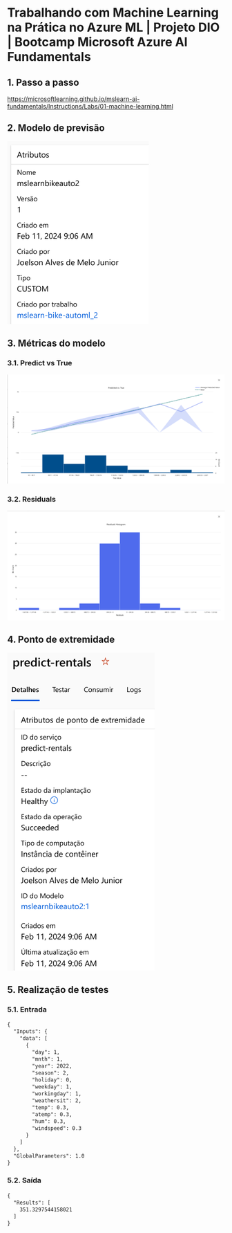 # Trabalhando com Machine Learning na Prática no Azure ML | Projeto DIO | Bootcamp Microsoft Azure AI Fundamentals

## 1. Passo a passo 

https://microsoftlearning.github.io/mslearn-ai-fundamentals/Instructions/Labs/01-machine-learning.html

## 2. Modelo de previsão

![Modelo](./static/modelo.png)

## 3. Métricas do modelo

### 3.1. Predict vs True
![Predict vs True](./static/predicted_vs_true.png)

### 3.2. Residuals
![Predict vs True](./static/residuals.png)

## 4. Ponto de extremidade

![Ponto de Extremidade](./static/ponto_de_extremidade.png)

## 5. Realização de testes

### 5.1. Entrada
```
{
  "Inputs": { 
    "data": [
      {
        "day": 1,
        "mnth": 1,   
        "year": 2022,
        "season": 2,
        "holiday": 0,
        "weekday": 1,
        "workingday": 1,
        "weathersit": 2, 
        "temp": 0.3, 
        "atemp": 0.3,
        "hum": 0.3,
        "windspeed": 0.3 
      }
    ]    
  },   
  "GlobalParameters": 1.0
}
```

### 5.2. Saída
```
{
  "Results": [
    351.3297544158021
  ]
}
```
